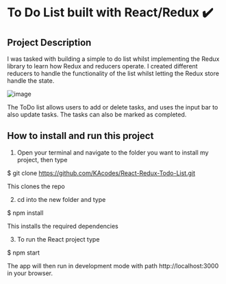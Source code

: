 # To Do List built with React/Redux ✔️

## Project Description

I was tasked with building a simple to do list whilst implementing the Redux library to learn how Redux and reducers operate. I created different reducers to handle the functionality of the list whilst letting the Redux store handle the state. 

![image](https://user-images.githubusercontent.com/61561703/221233228-a3714131-7ba3-463d-9a58-9f1559d30f9b.png)

The ToDo list allows users to add or delete tasks, and uses the input bar to also update tasks. The tasks can also be marked as completed. 

## How to install and run this project

1) Open your terminal and navigate to the folder you want to install my project, then type

  $ git clone https://github.com/KAcodes/React-Redux-Todo-List.git

  This clones the repo

2) cd into the new folder and type

  $ npm install 

  This installs the required dependencies

3) To run the React project type 

  $ npm start

  The app will then run in development mode with path http://localhost:3000 in your browser.
